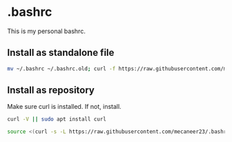 # .bashrc

This is my personal bashrc.

## Install as standalone file

```bash
mv ~/.bashrc ~/.bashrc.old; curl -f https://raw.githubusercontent.com/mecaneer23/.bashrc/main/.bashrc -o ~/.bashrc && source ~/.bashrc
```

## Install as repository

Make sure curl is installed. If not, install.

```bash
curl -V || sudo apt install curl
```

```bash
source <(curl -s -L https://raw.githubusercontent.com/mecaneer23/.bashrc/main/.bashrc) && install-bashrc
```
